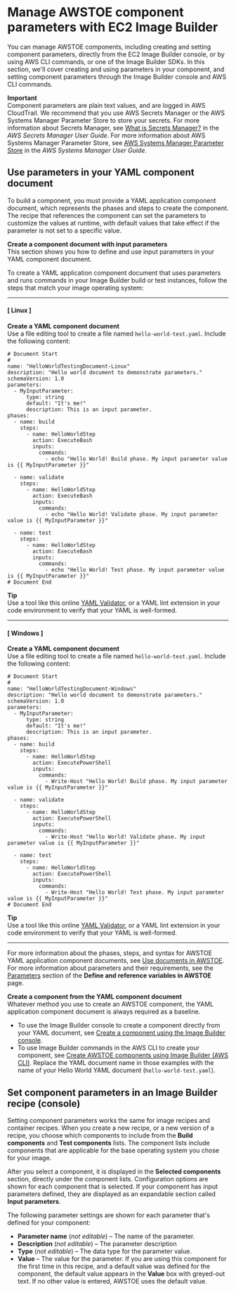 # Manage AWSTOE component parameters with EC2 Image Builder<a name="manage-component-parameters"></a>

You can manage AWSTOE components, including creating and setting component parameters, directly from the EC2 Image Builder console, or by using AWS CLI commands, or one of the Image Builder SDKs\. In this section, we'll cover creating and using parameters in your component, and setting component parameters through the Image Builder console and AWS CLI commands\.

**Important**  
Component parameters are plain text values, and are logged in AWS CloudTrail\. We recommend that you use AWS Secrets Manager or the AWS Systems Manager Parameter Store to store your secrets\. For more information about Secrets Manager, see [What is Secrets Manager?](https://docs.aws.amazon.com/secretsmanager/latest/userguide/intro.html) in the *AWS Secrets Manager User Guide*\. For more information about AWS Systems Manager Parameter Store, see [AWS Systems Manager Parameter Store](https://docs.aws.amazon.com/systems-manager/latest/userguide/systems-manager-parameter-store.html) in the *AWS Systems Manager User Guide*\.

## Use parameters in your YAML component document<a name="component-params-yaml"></a>

To build a component, you must provide a YAML application component document, which represents the phases and steps to create the component\. The recipe that references the component can set the parameters to customize the values at runtime, with default values that take effect if the parameter is not set to a specific value\.

**Create a component document with input parameters**  
This section shows you how to define and use input parameters in your YAML component document\.

To create a YAML application component document that uses parameters and runs commands in your Image Builder build or test instances, follow the steps that match your image operating system:

------
#### [ Linux ]

**Create a YAML component document**  
Use a file editing tool to create a file named `hello-world-test.yaml`\. Include the following content:

```
# Document Start
# 
name: "HelloWorldTestingDocument-Linux"
description: "Hello world document to demonstrate parameters."
schemaVersion: 1.0
parameters:
  - MyInputParameter:
      type: string
      default: "It's me!"
      description: This is an input parameter.
phases:
  - name: build
    steps:
      - name: HelloWorldStep
        action: ExecuteBash
        inputs:
          commands:
            - echo "Hello World! Build phase. My input parameter value is {{ MyInputParameter }}"

  - name: validate
    steps:
      - name: HelloWorldStep
        action: ExecuteBash
        inputs:
          commands:
            - echo "Hello World! Validate phase. My input parameter value is {{ MyInputParameter }}"

  - name: test
    steps:
      - name: HelloWorldStep
        action: ExecuteBash
        inputs:
          commands:
            - echo "Hello World! Test phase. My input parameter value is {{ MyInputParameter }}"
# Document End
```

**Tip**  
Use a tool like this online [YAML Validator](https://jsonformatter.org/yaml-validator), or a YAML lint extension in your code environment to verify that your YAML is well\-formed\.

------
#### [ Windows ]

**Create a YAML component document**  
Use a file editing tool to create a file named `hello-world-test.yaml`\. Include the following content:

```
# Document Start
# 
name: "HelloWorldTestingDocument-Windows"
description: "Hello world document to demonstrate parameters."
schemaVersion: 1.0
parameters:
  - MyInputParameter:
      type: string
      default: "It's me!"
      description: This is an input parameter.
phases:
  - name: build
    steps:
      - name: HelloWorldStep
        action: ExecutePowerShell
        inputs:
          commands:
            - Write-Host "Hello World! Build phase. My input parameter value is {{ MyInputParameter }}"

  - name: validate
    steps:
      - name: HelloWorldStep
        action: ExecutePowerShell
        inputs:
          commands:
            - Write-Host "Hello World! Validate phase. My input parameter value is {{ MyInputParameter }}"

  - name: test
    steps:
      - name: HelloWorldStep
        action: ExecutePowerShell
        inputs:
          commands:
            - Write-Host "Hello World! Test phase. My input parameter value is {{ MyInputParameter }}"
# Document End
```

**Tip**  
Use a tool like this online [YAML Validator](https://jsonformatter.org/yaml-validator), or a YAML lint extension in your code environment to verify that your YAML is well\-formed\.

------

For more information about the phases, steps, and syntax for AWSTOE YAML application component documents, see [Use documents in AWSTOE](https://docs.aws.amazon.com/imagebuilder/latest/userguide/toe-use-documents.html)\. For more information about parameters and their requirements, see the [Parameters](toe-user-defined-variables.md#user-defined-vars-parameters) section of the **Define and reference variables in AWSTOE** page\.

**Create a component from the YAML component document**  
Whatever method you use to create an AWSTOE component, the YAML application component document is always required as a baseline\.
+ To use the Image Builder console to create a component directly from your YAML document, see [Create a component using the Image Builder console](create-component-console.md)\.
+ To use Image Builder commands in the AWS CLI to create your component, see [Create AWSTOE components using Image Builder \(AWS CLI\)](create-components-cli.md#create-component-cli)\. Replace the YAML document name in those examples with the name of your Hello World YAML document \(`hello-world-test.yaml`\)\.

## Set component parameters in an Image Builder recipe \(console\)<a name="recipe-set-component-params"></a>

Setting component parameters works the same for image recipes and container recipes\. When you create a new recipe, or a new version of a recipe, you choose which components to include from the **Build components** and **Test components** lists\. The component lists include components that are applicable for the base operating system you chose for your image\.

After you select a component, it is displayed in the **Selected components** section, directly under the component lists\. Configuration options are shown for each component that is selected\. If your component has input parameters defined, they are displayed as an expandable section called **Input parameters**\.

The following parameter settings are shown for each parameter that's defined for your component:
+ **Parameter name** \(*not editable*\) – The name of the parameter\.
+ **Description** \(*not editable*\) – The parameter description
+ **Type** \(*not editable*\) – The data type for the parameter value\.
+ **Value** – The value for the parameter\. If you are using this component for the first time in this recipe, and a default value was defined for the component, the default value appears in the **Value** box with greyed\-out text\. If no other value is entered, AWSTOE uses the default value\.